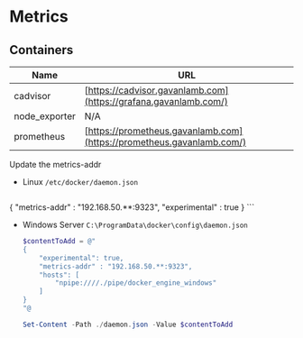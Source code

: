 # Metrics

## Containers
| Name          | URL                                     |
|---------------|-----------------------------------------|
| cadvisor      | [https://cadvisor.gavanlamb.com](https://grafana.gavanlamb.com/)   |
| node_exporter | N/A                                     |
| prometheus    | [https://prometheus.gavanlamb.com](https://prometheus.gavanlamb.com/) |

Update the metrics-addr
* Linux 
    `/etc/docker/daemon.json`
    ```json
{
    "metrics-addr" : "192.168.50.**:9323",
    "experimental" : true
}
    ```
  
* Windows Server
    `C:\ProgramData\docker\config\daemon.json`
    ```powershell
    $contentToAdd = @"
    {
        "experimental": true,
        "metrics-addr" : "192.168.50.**:9323",
        "hosts": [
            "npipe:////./pipe/docker_engine_windows"
        ]
    }
    "@

    Set-Content -Path ./daemon.json -Value $contentToAdd
    ```
